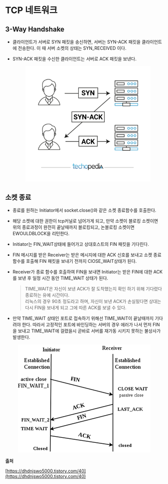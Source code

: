 # TCP 네트워크

## 3-Way Handshake

* 클라이언트가 서버로 SYN 패킷을 송신하면, 서버는 SYN-ACK 패킷을 클라이언트에 전송한다. 이 때 서버 소켓의 상태는 SYN\_RECEIVED 이다.
*   SYN-ACK 패킷을 수신한 클라이언트는 서버로 ACK 패킷을 보낸다.

    <figure><img src="../../.gitbook/assets/image (6) (1) (1) (1) (1) (1) (1) (2) (1).png" alt=""><figcaption></figcaption></figure>

## 소켓 종료

* 종료를 원하는 Initiator에서 socket.close()와 같은 소켓 종료함수를 호출한다.
* 해당 소켓에 대한 권한이 tcp커널로 넘어가게 되고, 만약 소켓이 블로킹 소켓이면 위의 종료과정이 완전히 끝날때까지 블로킹되고, 논블로킹 소켓이면 EWOULDBLOCK을 리턴한다.
* Initiator는 FIN\_WAIT상태에 들어가고 상대호스트의 FIN 패킷을 기다린다.
* FIN 메시지를 받은 Receiver는 받은 메시지에 대한 ACK 신호를 보내고 소켓 종료 함수를 호출해 FIN 패킷을 보내기 전까지 ClOSE\_WAIT상태가 된다.
*   Receiver가 종료 함수를 호출하여 FIN을 보내면 Initiator는 받은 FIN에 대한 ACK를 보낸 후 일정 시간 동안 TIME\_WAIT 상태가 된다.

    > TIME\_WAIT은 자신이 보낸 ACK가 잘 도착했는지 확인 하기 위해 기다렸다 종료하는 유예 시간이다.\
    > 리눅스의 경우 90초 정도라고 하며, 자신이 보낸 ACK가 손실됬다면 상대는 다시 FIN을 보내게 되고 그에 따른 ACK를 보낼 수 있다.

    &#x20;
*   만약 TIME\_WAIT 상태인 포트로 접속하기 위해선 TIME\_WAIT이 끝날때까지 기다려야 한다. 따라서 고정적인 포트에 바인딩하는 서버의 경우 에러가 나서 먼저 FIN을 보내고 TIME\_WAIT에 걸렸을시 곧바로 서버를 재가동 시키지 못하는 불상사가 발생한다.

    &#x20;

<figure><img src="../../.gitbook/assets/image (1) (1) (1) (1) (1) (1) (1) (1) (1) (1) (1) (1) (1) (1) (1) (1) (1) (1) (1) (1) (1) (1) (1) (1) (1).png" alt=""><figcaption></figcaption></figure>





**출처**

[https://dhdnjswo5000.tistory.com/40](https://dhdnjswo5000.tistory.com/40)
